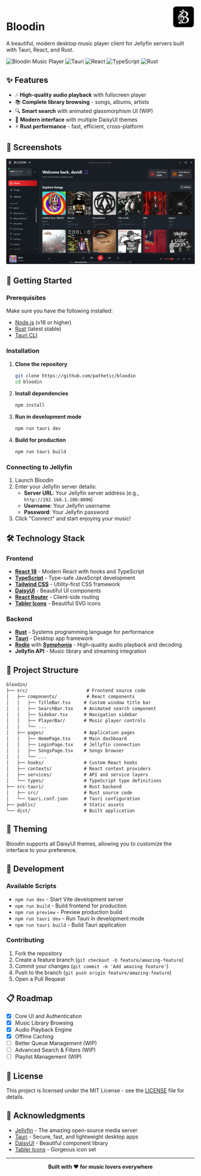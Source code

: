 <img src="/src/assets/appicon.png" alt="logo" title="bloodin" align="right" height="60px" />

# Bloodin

A beautiful, modern desktop music player client for Jellyfin servers built with Tauri, React, and Rust.

![Bloodin Music Player](https://img.shields.io/badge/Version-wip-blue?style=for-the-badge)
![Tauri](https://img.shields.io/badge/Tauri-2.x-orange?style=for-the-badge&logo=tauri)
![React](https://img.shields.io/badge/React-18.3-61DAFB?style=for-the-badge&logo=react)
![TypeScript](https://img.shields.io/badge/TypeScript-5.6-blue?style=for-the-badge&logo=typescript)
![Rust](https://img.shields.io/badge/Rust-Latest-orange?style=for-the-badge&logo=rust)

## ✨ Features

- 🎶 **High-quality audio playback** with fullscreen player
- 📚 **Complete library browsing** - songs, albums, artists
- 🔍 **Smart search** with animated glassmorphism UI (WIP)
- 🎨 **Modern interface** with multiple DaisyUI themes
- ⚡ **Rust performance** - fast, efficient, cross-platform

## 📸 Screenshots

![Bloodin Home Page](/images/preview.png)

## 🚀 Getting Started

### Prerequisites

Make sure you have the following installed:

- [Node.js](https://nodejs.org/) (v18 or higher)
- [Rust](https://rustup.rs/) (latest stable)
- [Tauri CLI](https://tauri.app/v1/guides/getting-started/prerequisites/)

### Installation

1. **Clone the repository**

   ```bash
   git clone https://github.com/pathetic/bloodin
   cd bloodin
   ```

2. **Install dependencies**

   ```bash
   npm install
   ```

3. **Run in development mode**

   ```bash
   npm run tauri dev
   ```

4. **Build for production**
   ```bash
   npm run tauri build
   ```

### Connecting to Jellyfin

1. Launch Bloodin
2. Enter your Jellyfin server details:
   - **Server URL**: Your Jellyfin server address (e.g., `http://192.168.1.100:8096`)
   - **Username**: Your Jellyfin username
   - **Password**: Your Jellyfin password
3. Click "Connect" and start enjoying your music!

## 🛠️ Technology Stack

### Frontend

- **[React 18](https://react.dev/)** - Modern React with hooks and TypeScript
- **[TypeScript](https://www.typescriptlang.org/)** - Type-safe JavaScript development
- **[Tailwind CSS](https://tailwindcss.com/)** - Utility-first CSS framework
- **[DaisyUI](https://daisyui.com/)** - Beautiful UI components
- **[React Router](https://reactrouter.com/)** - Client-side routing
- **[Tabler Icons](https://tabler-icons.io/)** - Beautiful SVG icons

### Backend

- **[Rust](https://www.rust-lang.org/)** - Systems programming language for performance
- **[Tauri](https://tauri.app/)** - Desktop app framework
- **[Rodio](https://github.com/RustAudio/rodio)** with **[Symphonia](https://github.com/pdeljanov/Symphonia)** - High-quality audio playback and decoding
- **Jellyfin API** - Music library and streaming integration

## 📁 Project Structure

```
bloodin/
├── src/                      # Frontend source code
│   ├── components/           # React components
│   │   ├── TitleBar.tsx     # Custom window title bar
│   │   ├── SearchBar.tsx    # Animated search component
│   │   ├── Sidebar.tsx      # Navigation sidebar
│   │   ├── PlayerBar/       # Music player controls
│   │   └── ...
│   ├── pages/               # Application pages
│   │   ├── HomePage.tsx     # Main dashboard
│   │   ├── LoginPage.tsx    # Jellyfin connection
│   │   ├── SongsPage.tsx    # Songs browser
│   │   └── ...
│   ├── hooks/               # Custom React hooks
│   ├── contexts/            # React context providers
│   ├── services/            # API and service layers
│   └── types/               # TypeScript type definitions
├── src-tauri/               # Rust backend
│   ├── src/                 # Rust source code
│   └── tauri.conf.json      # Tauri configuration
├── public/                  # Static assets
└── dist/                    # Built application
```

## 🎨 Theming

Bloodin supports all DaisyUI themes, allowing you to customize the interface to your preference.

## 🔧 Development

### Available Scripts

- `npm run dev` - Start Vite development server
- `npm run build` - Build frontend for production
- `npm run preview` - Preview production build
- `npm run tauri dev` - Run Tauri in development mode
- `npm run tauri build` - Build Tauri application

### Contributing

1. Fork the repository
2. Create a feature branch (`git checkout -b feature/amazing-feature`)
3. Commit your changes (`git commit -m 'Add amazing feature'`)
4. Push to the branch (`git push origin feature/amazing-feature`)
5. Open a Pull Request

## 📋 Roadmap

- [x] Core UI and Authentication
- [x] Music Library Browsing
- [x] Audio Playback Engine
- [x] Offline Caching
- [ ] Better Queue Management (WIP)
- [ ] Advanced Search & Filters (WIP)
- [ ] Playlist Management (WIP)

## 📄 License

This project is licensed under the MIT License - see the [LICENSE](LICENSE) file for details.

## 🙏 Acknowledgments

- [Jellyfin](https://jellyfin.org/) - The amazing open-source media server
- [Tauri](https://tauri.app/) - Secure, fast, and lightweight desktop apps
- [DaisyUI](https://daisyui.com/) - Beautiful component library
- [Tabler Icons](https://tabler-icons.io/) - Gorgeous icon set

---

<div align="center">
  <strong>Built with ❤️ for music lovers everywhere</strong>
</div>
